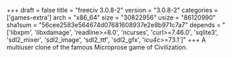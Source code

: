+++
draft = false
title = "freeciv 3.0.8-2"
version = "3.0.8-2"
categories = ['games-extra']
arch = "x86_64"
size = "30822956"
usize = "86120990"
sha1sum = "56cee2583e564674d07681608937e2e8b971c7a7"
depends = "['libxpm', 'libxdamage', 'readline>=8.0', 'ncurses', 'curl>=7.46.0', 'sqlite3', 'sdl2_mixer', 'sdl2_image', 'sdl2_ttf', 'sdl2_gfx', 'icu4c>=73.1']"
+++
A multiuser clone of the famous Microprose game of Civilization.